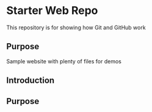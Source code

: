 # Starter Web Repo

This repository is for showing how Git and GitHub work

## Purpose

Sample website with plenty of files for demos

## Introduction

## Purpose





